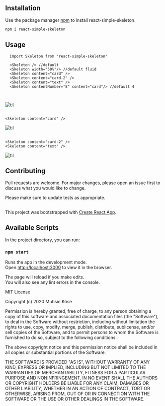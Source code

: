 ## Installation

Use the package manager [npm](https://www.npmjs.com/) to install react-simple-skeleton.

```bash
npm i react-simple-skeleton
```
## Usage

```node
  import Skeleton from "react-simple-skeleton"

  <Skeleton /> //default 
  <Skeleton width="50%"/> //default fluid
  <Skeleton content="card" />
  <Skeleton content="card-2" />
  <Skeleton content="text" />
  <Skeleton contentNumber="8" content="card"/> //default 4

```
##
```<Skeleton /> //default
```
![til](https://media.giphy.com/media/Nrx1e2rmpOtU0kvsM7/giphy.gif)
##
```
<Skeleton content="card" />
```
![til](https://media.giphy.com/media/H0G75Xfz3zRcfb1hLq/giphy.gif)

##
```
<Skeleton content="card-2" />
<Skeleton content="text" />
```
![til](https://media.giphy.com/media/p572Ru1RhqCBs75vlZ/giphy.gif)

 

## Contributing
Pull requests are welcome. For major changes, please open an issue first to discuss what you would like to change.

Please make sure to update tests as appropriate.

##

This project was bootstrapped with [Create React App](https://github.com/facebook/create-react-app).

## Available Scripts

In the project directory, you can run:

### `npm start`

Runs the app in the development mode.<br />
Open [http://localhost:3000](http://localhost:3000) to view it in the browser.

The page will reload if you make edits.<br />
You will also see any lint errors in the console.



MIT License

Copyright (c) 2020 Muhsin Köse

Permission is hereby granted, free of charge, to any person obtaining a copy of this software and associated documentation files (the "Software"), to deal in the Software without restriction, including without limitation the rights to use, copy, modify, merge, publish, distribute, sublicense, and/or sell copies of the Software, and to permit persons to whom the Software is furnished to do so, subject to the following conditions:

The above copyright notice and this permission notice shall be included in all copies or substantial portions of the Software.

THE SOFTWARE IS PROVIDED "AS IS", WITHOUT WARRANTY OF ANY KIND, EXPRESS OR IMPLIED, INCLUDING BUT NOT LIMITED TO THE WARRANTIES OF MERCHANTABILITY, FITNESS FOR A PARTICULAR PURPOSE AND NONINFRINGEMENT. IN NO EVENT SHALL THE AUTHORS OR COPYRIGHT HOLDERS BE LIABLE FOR ANY CLAIM, DAMAGES OR OTHER LIABILITY, WHETHER IN AN ACTION OF CONTRACT, TORT OR OTHERWISE, ARISING FROM, OUT OF OR IN CONNECTION WITH THE SOFTWARE OR THE USE OR OTHER DEALINGS IN THE SOFTWARE.
